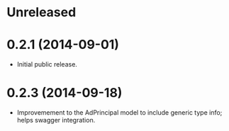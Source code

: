 # Unreleased

# 0.2.1 (2014-09-01)

* Initial public release. 

# 0.2.3 (2014-09-18)

* Improvemement to the AdPrincipal model to include generic type info; helps swagger integration.


